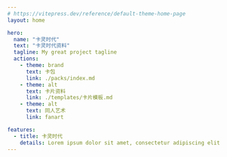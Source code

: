 ```yaml
---
# https://vitepress.dev/reference/default-theme-home-page
layout: home

hero:
  name: "卡灵时代"
  text: "卡灵时代资料"
  tagline: My great project tagline
  actions:
    - theme: brand
      text: 卡包
      link: ./packs/index.md
    - theme: alt
      text: 卡片资料
      link: ./templates/卡片模板.md
    - theme: alt
      text: 同人艺术
      link: fanart

features:
  - title: 卡灵时代
    details: Lorem ipsum dolor sit amet, consectetur adipiscing elit
---
```

